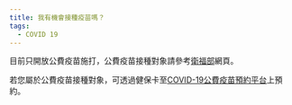 ```yaml
---
title: 我有機會接種疫苗嗎？
tags:
  - COVID 19
---
```

目前只開放公費疫苗施打，公費疫苗接種對象請參考[衛福部](https://www.cdc.gov.tw/Category/Page/9mcqWyq51P_aYADuh3rTBA "至衛福部")網頁。

[](https://www.cdc.gov.tw/Category/Page/9mcqWyq51P_aYADuh3rTBA)若您屬於公費疫苗接種對象，可透過健保卡至[COVID-19公費疫苗預約平台](https://1922.gov.tw/vab/index.jsp "至COVID-19公費疫苗預約平台")上預約。
